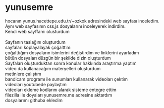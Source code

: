 # yunusemre
hocanın yunus.hacettepe.edu.tr/~ozkok adresindeki web sayfası inceledim.<br>
Aynı web sayfasının css,js dosyalarını inceleyerek indirdim.<br>
Kendi web sayffamı olusturdum<br><br>
Sayfanın taslağını oluşturdum <br>
sayfaları koplayalayak çoğalttım<br>
çoğalttığım dosyaların isimlerini değiştirdim ve linklerini ayarladım<br>
bütün dosyaları  düzgün  bir şekilde dizin oluşturdum<br>
Sayfaları oluşturduktan sonra konular hakkında araştırma yaptım <br>
video da kullanacağım materyelleri oluşturdum <br>
metinlere çalıştım <br>
bandicam  programı ile sunumları kullanarak videoları çektim <br>
videoları youtubede paylaştım<br>
videoları ekleme kodlarını alarak sisteme entegre ettim <br>
filezilla ile doyaları yunusemre.me adresine aktardım <br>
dosyalarımı githuba ekledim <br>
